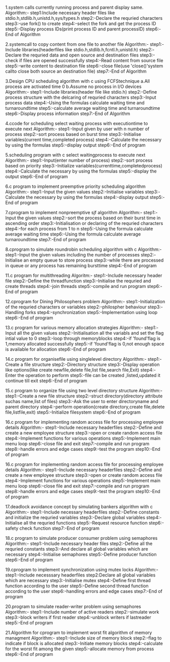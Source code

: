 1.system calls currently running process and parent display same.
Algorithm:-
step1:Include necessary header files like stdio.h,stdlib.h,unistd.h,sys/types.h
step2:-Declare the requried characters
step3:-use fork() to create
step4:-select the fork and get the process ID
step5:-Display process IDs(print process ID and parent processID)
step6:-End of Algorithm

2.systemcall to copy content from one file to another file
Algorithm:-
step1:-Include libraries(headerfiles like stdio.h,stdlib.h,fcntl.h,unistd.h)
step2:-Declare the requried data and open source and destination files
step3:-check if files are opened successfully
step4:-Read content from source file
step5:-write content to destination file
step6:-close file(use 'close()'system callto close both source an destination file)
step7:-End of Algorithm

3.Design CPU scheduling algorithm with c using FCFStechnique
a.All process are activated time 0
b.Assume no process in I/O devices
Algorithm:-
step1:-Include libraries(header file like stdio.h)
step2:-Define process structure with the delcaring of requried characters
step3:-Input process data
step4:-Using the formulas calculate waiting time and turnaroundtime
step5:-calculate average waiting time and turnaroundtime
step6:-Display process information
step7:-End of Algorithm

4.ccode for scheduling select waiting process with executiontime to execute next
Algorithm:-
step1:-Input given by user with n number of process
step2:-sort process based on burst time
step3:-Initialise variables(current time,completed process)
step4:-Calculate the necessary by using the formulas
step5:-display output
step6:-End of program

5.scheduling program with c select waitingprocess to execute next
Algorithm:-
step1:-Input(enter number of process)
step2:-sort process based on priority
step3:-Initialize variables(currenttime,completedprocess)
step4:-Calculate the necessary by using the formulas
step5:-display the output
step6:-End of program

6.c program to implement preemptive priority scheduling algorithm
Algorithm:-
step1:-Input the given values
step2:-Initialise variables
step3:-Calculate the necessary by using the formulas
step4:-display output
step5:-End of program

7.cprogram to implement nonpreemptive sjf algorithm
Algorithm:-
step1:-Input the given values
step2:-sort the process based on their burst time in ascending order
step3:-Initialisation or declaring of the requried characters
step4:-for each process from 1 to n
step5:-Using the formula calculate average waiting time
step6:-Using the formula calculate average turnaroundtime
step7:-End of program

8.cprogram to simulate roundrobin scheduling algorithm with c
Algorithm:-
step1:-Input the given values including the number of processes
step2:-Initialise an empty queue to store process
step3:-while there are processed in queue or any process has remaining bursttime
step4:-End of program

11.c program for multithreading Algoritm:-
step1:-Include necessary header file
step2:-Define the threadfunction
step3:-Initialise the requried and create threads
step4:-join threads
step5:-compile and run program
step6:-End of program

12.cprogram for Dining Philosophers problem
Algorithm:-
step1:-Initialization of the requried characters or variables
step2:-philospher behaviour
step3:-Handling forks
step4:-synchronization
step5:-Implementation using loop
step6:-End of program

13.c program for various memory allocation strategies
Algorithm:-
step1:-Input all the given values
step2:-Initialisation all the variabls and set the flag intial value to 0
step3:-loop through memoryblocks
step4:-if 'found'flag is 1,memory allocated successfully
step5:-if 'found'flag is 0,not enough space is available for allocation
step6:-End of program

14.c program for organisefile using singlelevel directory
Algorithm:-
step1:-Create a file structure
step2:-Directory structure
step3:-Display operation like options(like create newfile,delete file,list file,search file,Exit)
step4:-Enter the operation to perform
step5:-file can be created ,listed,updated it continue till exit
step6:-End of program

15.c program to organize file using two level directory structure
Algorithm:-
step1:-Create a new file structure
step2:-struct directory(directory attribute suchas name,list of files)
step3:-Ask the user to enter directoryname and parent directory
step4:-perform operation(create directory,create file,delete file,listfile,exit)
step5:-Initialize filesystem
step6:-End of program

16.c program for implementing random access file for processing employee details
Algorithm:-
step1:-Include necessary headerfiles
step2:-Define and create a new employee structure
step3:-open or create random access file
step4:-Implement functions for various operations
step5:-Implement main menu loop
step6:-close file and exit
step7:-compile and run program
step8:-handle errors and edge cases
step9:-test the program
step10:-End of program

16.c program for implementing random access file for processing employee details
Algorithm:-
step1:-Include necessary headerfiles
step2:-Define and create a new employee structure
step3:-open or create random access file
step4:-Implement functions for various operations
step5:-Implement main menu loop
step6:-close file and exit
step7:-compile and run program
step8:-handle errors and edge cases
step9:-test the program
step10:-End of program

17.deadlock avoidance concept by simulating bankers algorithm with c
Algorithm:-
step1:-Include necessary headerfiles
step2:-Define constants and initialize the requried variables
step3:-Declare global variables
step4:-Initialise all the requried functions
step5:-Request resource function
step6:-safety check function
step7:-End of program

18.c program to simulate producer consumer problem using semaphores
Algorithm:-
step1:-Include necessary header files
step2:-Define all the requried constants
step3:-And declare all global variables which are necessary
step4:-Initialise semaphores
step5:-Define producer function
step6:-End of program

19.cprogram to implement synchronization using mutex locks
Algorithm:-
step1:-Include necesssary headerfiles
step2:Declare all global variables which are necessary
step3:-Initialise mutex
step4:-Define first thread function according to the user
step5:-Define second thread function according to the user
step6:-handling errors and edge cases
step7:-End of program

20.program to simulate reader-writer problem using semaphores
Algorithm:-
step1:-Include number of active readers
step2:-simulate work
step3:-block writers if first reader
step4:-unblock writers if lastreader
step5:-End of program

21.Algorithm for cprogram to implement worst fit algorithm of memory managment
Algorithm:-
step1:-Include size of memory block
step2:-flag to indicate if block is allocated
step3:-Initiate memory blocks
step4:-calculate for the worst fit among the given
step5:-allocate memory from process
step6:-End of program

